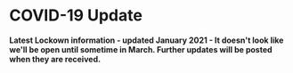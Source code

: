 # COVID-19 Update

**Latest Lockown information -  updated January 2021 - It doesn't look like we'll be open until sometime in March. Further updates will be posted when they are received.**

